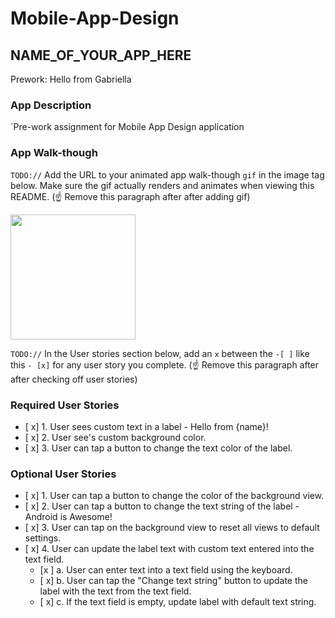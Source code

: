 # Mobile-App-Design

## NAME_OF_YOUR_APP_HERE
Prework: Hello from Gabriella
### App Description
`Pre-work assignment for Mobile App Design application

### App Walk-though
`TODO://` Add the URL to your animated app walk-though `gif` in the image tag below. Make sure the gif actually renders and animates when viewing this README. (☝️ Remove this paragraph after after adding gif)

<img src="https://imgur.com/5Pfw5iA" width=200><br>

`TODO://` In the User stories section below, add an `x` between the `-[ ]` like this `- [x]` for any user story you complete. (☝️ Remove this paragraph after after checking off user stories)

### Required User Stories
- [ x] 1. User sees custom text in a label - Hello from {name}!
- [ x] 2. User see's custom background color.
- [ x] 3. User can tap a button to change the text color of the label.

### Optional User Stories
- [ x] 1. User can tap a button to change the color of the background view.  
- [ x] 2. User can tap a button to change the text string of the label - Android is Awesome!  
- [ x] 3. User can tap on the background view to reset all views to default settings.  
- [ x] 4. User can update the label text with custom text entered into the text field.  
   - [x ] a. User can enter text into a text field using the keyboard.  
   - [ x] b. User can tap the "Change text string" button to update the label with the text from the text field.  
   - [ x] c. If the text field is empty, update label with default text string.  
